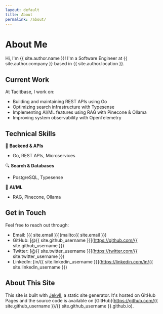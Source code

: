 ```yaml
---
layout: default
title: About
permalink: /about/
---
```


# About Me

Hi, I'm {{ site.author.name }}! I'm a Software Engineer at {{ site.author.company }} based in {{ site.author.location }}.

## Current Work

At Tacitbase, I work on:
- Building and maintaining REST APIs using Go
- Optimizing search infrastructure with Typesense
- Implementing AI/ML features using RAG with Pinecone & Ollama
- Improving system observability with OpenTelemetry

## Technical Skills

🔧 **Backend & APIs**
- Go, REST APIs, Microservices

🔍 **Search & Databases**
- PostgreSQL, Typesense

🤖 **AI/ML**
- RAG, Pinecone, Ollama

## Get in Touch

Feel free to reach out through:
- Email: [{{ site.email }}](mailto:{{ site.email }})
- GitHub: [@{{ site.github_username }}](https://github.com/{{ site.github_username }})
- Twitter: [@{{ site.twitter_username }}](https://twitter.com/{{ site.twitter_username }})
- LinkedIn: [in/{{ site.linkedin_username }}](https://linkedin.com/in/{{ site.linkedin_username }})

## About This Site

This site is built with [Jekyll](https://jekyllrb.com/), a static site generator. It's hosted on GitHub Pages and the source code is available on [GitHub](https://github.com/{{ site.github_username }}/{{ site.github_username }}.github.io).
